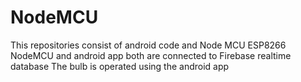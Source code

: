 # NodeMCU

This repositories consist of android code and Node MCU ESP8266
NodeMCU and android app both are connected to Firebase realtime database
The bulb is operated using the android app 
